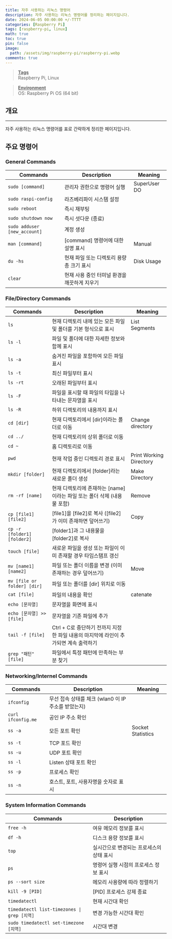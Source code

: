 ```yaml
---
title: 자주 사용하는 리눅스 명령어
description: 자주 사용하는 리눅스 명령어를 정리하는 페이지입니다.
date: 2024-06-05 00:00:00 +/-TTTT
categories: [Raspberry Pi]
tags: [raspberry-pi, linux]
math: true
toc: true
pin: false
image:
  path: /assets/img/raspberry-pi/raspberry-pi.webp
comments: true
---
```


<blockquote class="prompt-info"><p><strong><u>Tags</u></strong> <br />
Raspberry Pi, Linux</p></blockquote>

<blockquote class="prompt-info"><p><strong><u>Environment</u></strong> <br />
OS: Raspberry Pi OS (64 bit) </p></blockquote>

## 개요

<hr />

자주 사용하는 리눅스 명령어를 표로 간략하게 정리한 페이지입니다.

## 주요 명령어

### **General Commands**

| Commands                     | Description                                  | Meaning      |
| ---------------------------- | -------------------------------------------- | ------------ |
| `sudo [command]`             | 관리자 권한으로 명령어 실행                  | SuperUser DO |
| `sudo raspi-config`          | 라즈베리파이 시스템 설정                     |              |
| `sudo reboot`                | 즉시 재부팅                                  |              |
| `sudo shutdown now`          | 즉시 셧다운 (종료)                           |              |
| `sudo adduser [new_account]` | 계정 생성                                    |
| `man [command]`              | [command] 명령어에 대한 설명 표시            | Manual       |
| `du -hs`                     | 현재 파일 또는 디렉토리 용량 총 크기 표시    | Disk Usage   |
| `clear`                      | 현재 사용 중인 터미널 환경을 깨끗하게 지우기 |              |

### **File/Directory Commands**

| Commands                    | Description                                                                          | Meaning                 |
| --------------------------- | ------------------------------------------------------------------------------------ | ----------------------- |
| `ls`                        | 현재 디렉토리 내에 있는 모든 파일 및 폴더를 기본 형식으로 표시                       | List Segments           |
| `ls -l`                     | 파일 및 폴더에 대한 자세한 정보와 함께 표시                                          |                         |
| `ls -a`                     | 숨겨진 파일을 포함하여 모든 파일 표시                                                |                         |
| `ls -t`                     | 최신 파일부터 표시                                                                   |
| `ls -rt`                    | 오래된 파일부터 표시                                                                 |
| `ls -F`                     | 파일을 표시할 때 파일의 타입을 나타내는 문자열을 표시                                |                         |
| `ls -R`                     | 하위 디렉토리의 내용까지 표시                                                        |                         |
| `cd [dir]`                  | 현재 디렉토리에서 [dir]이라는 폴더로 이동                                            | Change directory        |
| `cd ../`                    | 현재 디렉토리의 상위 폴더로 이동                                                     |                         |
| `cd ~`                      | 홈 디렉토리로 이동                                                                   |                         |
| `pwd`                       | 현재 작업 중인 디렉토리 경로 표시                                                    | Print Working Directory |
| `mkdir [folder]`            | 현재 디렉토리에서 [folder]라는 새로운 폴더 생성                                      | Make Directory          |
| `rm -rf [name]`             | 현재 디렉토리에 존재하는 [name]이라는 파일 또는 폴더 삭제 (내용물 포함)              | Remove                  |
| `cp [file1] [file2]`        | [file1]을 [file2]로 복사 ([file2]가 이미 존재하면 덮어쓰기)                          | Copy                    |
| `cp -r [folder1] [folder2]` | [folder1]과 그 내용물을 [folder2]로 복사                                             |                         |
| `touch [file]`              | 새로운 파일을 생성 또는 파일이 이미 존재할 경우 타임스탬프 갱신                      |                         |
| `mv [name1] [name2]`        | 파일 또는 폴더 이름을 변경 (이미 존재하는 경우 덮어쓰기)                             | Move                    |
| `mv [file or folder] [dir]` | 파일 또는 폴더를 [dir] 위치로 이동                                                   |                         |
| `cat [file]`                | 파일의 내용을 확인                                                                   | catenate                |
| `echo [문자열]`             | 문자열을 화면에 표시                                                                 |                         |
| `echo [문자열] >> [file]`   | 문자열을 기존 파일에 추가                                                            |                         |
| `tail -f [file]`            | Ctrl + C로 중단하기 전까지 지정한 파일 내용의 마지막에 라인이 추가되면 계속 출력하기 |                         |
| `grep "패턴" [file]`        | 파일에서 특정 패턴에 만족하는 부분 찾기                                              |                         |

### **Networking/Internel Commands**

| Commands           | Description                                         | Meaning           |
| ------------------ | --------------------------------------------------- | ----------------- |
| `ifconfig`         | 무선 접속 상태를 체크 (wlan0 이 IP 주소를 받았는지) |                   |
| `curl ifconfig.me` | 공인 IP 주소 확인                                   |                   |
| `ss -a`            | 모든 포트 확인                                      | Socket Statistics |
| `ss -t`            | TCP 포드 확인                                       |                   |
| `ss -u`            | UDP 포트 확인                                       |                   |
| `ss -l`            | Listen 상태 포트 확인                               |                   |
| `ss -p`            | 프로세스 확인                                       |                   |
| `ss -n`            | 호스트, 포트, 사용자명을 숫자로 표시                |                   |

### **System Information Commands**

| Commands                                    | Description                              |
| ------------------------------------------- | ---------------------------------------- |
| `free -h`                                   | 여유 메모리 정보를 표시                  |
| `df -h`                                     | 디스크 용량 정보를 표시                  |
| `top`                                       | 실시간으로 변경되는 프로세스의 상태 표시 |
| `ps`                                        | 명령어 실행 시점의 프로세스 정보 표시    |
| `ps --sort size`                            | 메모리 사용량에 따라 정렬하기            |
| `kill -9 [PID]`                             | [PID] 프로세스 강제 종료                 |
| `timedatectl`                               | 현재 시간대 확인                         |
| `timedatectl list-timezones \| grep [지역]` | 변경 가능한 시간대 확인                  |
| `sudo timedatectl set-timezone [지역]`      | 시간대 변경                              |
